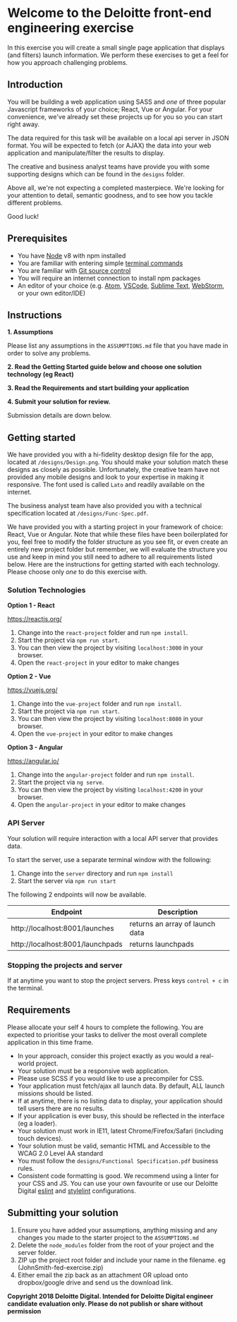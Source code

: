# Welcome to the Deloitte front-end engineering exercise

In this exercise you will create a small single page application that displays (and filters) launch information. 
We perform these exercises to get a feel for how you approach challenging problems.

## Introduction

You will be building a web application using SASS and *one* of three popular Javascript frameworks of your choice; React, 
Vue or Angular. For your convenience, we've already set these projects up for you so you can start right away.

The data required for this task will be available on a local api server in JSON format. You will be expected to fetch 
(or AJAX) the data into your web application and manipulate/filter the results to display.

The creative and business analyst teams have provide you with some supporting designs which can be found in the `designs`
folder.

Above all, we're not expecting a completed masterpiece. We're looking for your attention to detail, semantic goodness, 
and to see how you tackle different problems.

Good luck!

## Prerequisites

- You have [Node](https://nodejs.org/en/) v8 with npm installed
- You are familiar with entering simple [terminal commands](http://blog.teamtreehouse.com/introduction-to-the-mac-os-x-command-line)
- You are familiar with [Git source control](https://product.hubspot.com/blog/git-and-github-tutorial-for-beginners)
- You will require an internet connection to install npm packages
- An editor of your choice (e.g. [Atom](https://atom.io/), [VSCode](https://code.visualstudio.com/), [Sublime Text](https://www.sublimetext.com/), [WebStorm](https://www.jetbrains.com/webstorm/), or your own editor/IDE)


## Instructions

**1. Assumptions**

Please list any assumptions in the `ASSUMPTIONS.md` file that you have made in order to solve any problems.

**2. Read the Getting Started guide below and choose one solution technology (eg React)**

**3. Read the Requirements and start building your application**

**4. Submit your solution for review.**

Submission details are down below.

## Getting started

We have provided you with a hi-fidelity desktop design file for the app, located at `/designs/Design.png`. You should 
make your solution match these designs as closely as possible. Unfortunately, the creative team have not provided any 
mobile designs and look to your expertise in making it responsive. The font used is called `Lato` and readily available 
on the internet. 

The business analyst team have also provided you with a technical specification located at `/designs/Func-Spec.pdf`.

We have provided you with a starting project in your framework of choice: React, Vue or Angular. Note that while 
these files have been boilerplated for you, feel free to modify the folder structure as you see fit, or even create an 
entirely new project folder but remember, we will evaluate the structure you use and keep in mind you still need to 
adhere to all requirements listed below. Here are the instructions for getting started 
with each technology. Please choose only *one* to do this exercise with.

### Solution Technologies

**Option 1 - React**

https://reactjs.org/

1. Change into the `react-project` folder and run `npm install`. 
1. Start the project via `npm run start`. 
1. You can then view the project by visiting `localhost:3000` in your browser.
1. Open the `react-project` in your editor to make changes

**Option 2 - Vue**

https://vuejs.org/

1. Change into the `vue-project` folder and run `npm install`. 
1. Start the project via `npm run start`. 
1. You can then view the project by visiting `localhost:8080` in your browser.
1. Open the `vue-project` in your editor to make changes

**Option 3 - Angular**

https://angular.io/

1. Change into the `angular-project` folder and run `npm install`. 
1. Start the project via `ng serve`. 
1. You can then view the project by visiting `localhost:4200` in your browser.
1. Open the `angular-project` in your editor to make changes
 
### API Server

Your solution will require interaction with a local API server that provides data.

To start the server, use a separate terminal window with the following:

1. Change into the `server` directory and run `npm install`
1. Start the server via `npm run start`

The following 2 endpoints will now be available.

| Endpoint                             | Description                       |
| ------------------------------------ | --------------------------------- |
| http://localhost:8001/launches       | returns an array of launch data   |
| http://localhost:8001/launchpads     | returns launchpads                |

### Stopping the projects and server

If at anytime you want to stop the project servers. Press keys `control + c` in the terminal.

## Requirements

Please allocate your self 4 hours to complete the following. You are expected to prioritise your 
tasks to deliver the most overall complete application in this time frame.

- In your approach, consider this project exactly as you would a real-world project.
- Your solution must be a responsive web application.
- Please use SCSS if you would like to use a precompiler for CSS.
- Your application must fetch/ajax all launch data. By default, ALL launch missions should be listed.
- If at anytime, there is no listing data to display, your application should tell users there are no results.
- If your application is ever busy, this should be reflected in the interface (eg a loader).
- Your solution must work in IE11, latest Chrome/Firefox/Safari (including touch devices).
- Your solution must be valid, semantic HTML and Accessible to the WCAG 2.0 Level AA standard
- You must follow the `designs/Functional Specification.pdf` business rules.
- Consistent code formatting is good. We recommend using a linter for your CSS and JS. You can use your own favourite or use our Deloitte Digital [eslint](https://github.com/DeloitteDigitalAPAC/eslint-config-deloitte) and [stylelint](https://github.com/DeloitteDigitalAPAC/stylelint-config-deloitte) configurations.

## Submitting your solution

1. Ensure you have added your assumptions, anything missing and any changes you made to the starter project to the `ASSUMPTIONS.md`
1. Delete the `node_modules` folder from the root of your project and the server folder.
1. ZIP up the project root folder and include your name in the filename. eg (JohnSmith-fed-exercise.zip)
1. Either email the zip back as an attachment OR upload onto dropbox/google drive and send us the download link.


**Copyright 2018 Deloitte Digital. Intended for Deloitte Digital engineer candidate evaluation only. Please do not 
publish or share without permission**
